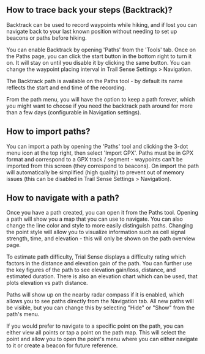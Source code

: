 ## How to trace back your steps (Backtrack)?

Backtrack can be used to record waypoints while hiking, and if lost you can navigate back to your last known position without needing to set up beacons or paths before hiking.

You can enable Backtrack by opening 'Paths' from the 'Tools' tab. Once on the Paths page, you can click the start button in the bottom right to turn it on. It will stay on until you disable it by clicking the same button. You can change the waypoint placing interval in Trail Sense Settings > Navigation.

The Backtrack path is available on the Paths tool - by default its name reflects the start and end time of the recording.

From the path menu, you will have the option to keep a path forever, which you might want to choose if you need the backtrack path around for more than a few days (configurable in Navigation settings).

## How to import paths?

You can import a path by opening the 'Paths' tool and clicking the 3-dot menu icon at the top right, then select 'Import GPX'. Paths must be in GPX format and correspond to a GPX track / segment - waypoints can't be imported from this screen (they correspond to beacons). On import the path will automatically be simplified (high quality) to prevent out of memory issues (this can be disabled in Trail Sense Settings > Navigation). 

## How to navigate with a path?

Once you have a path created, you can open it from the Paths tool. Opening a path will show you a map that you can use to navigate. You can also change the line color and style to more easily distinguish paths. Changing the point style will allow you to visualize information such as cell signal strength, time, and elevation - this will only be shown on the path overview page.

To estimate path difficulty, Trial Sense displays a difficulty rating which factors in the distance and elevation gain of the path. You can further use the key figures of the path to see elevation gain/loss, distance, and estimated duration. There is also an elevation chart which can be used, that plots elevation vs path distance.

Paths will show up on the nearby radar compass if it is enabled, which allows you to see paths directly from the Navigation tab. All new paths will be visible, but you can change this by selecting "Hide" or "Show" from the path's menu.

If you would prefer to navigate to a specific point on the path, you can either view all points or tap a point on the path map. This will select the point and allow you to open the point's menu where you can either navigate to it or create a beacon for future reference.
